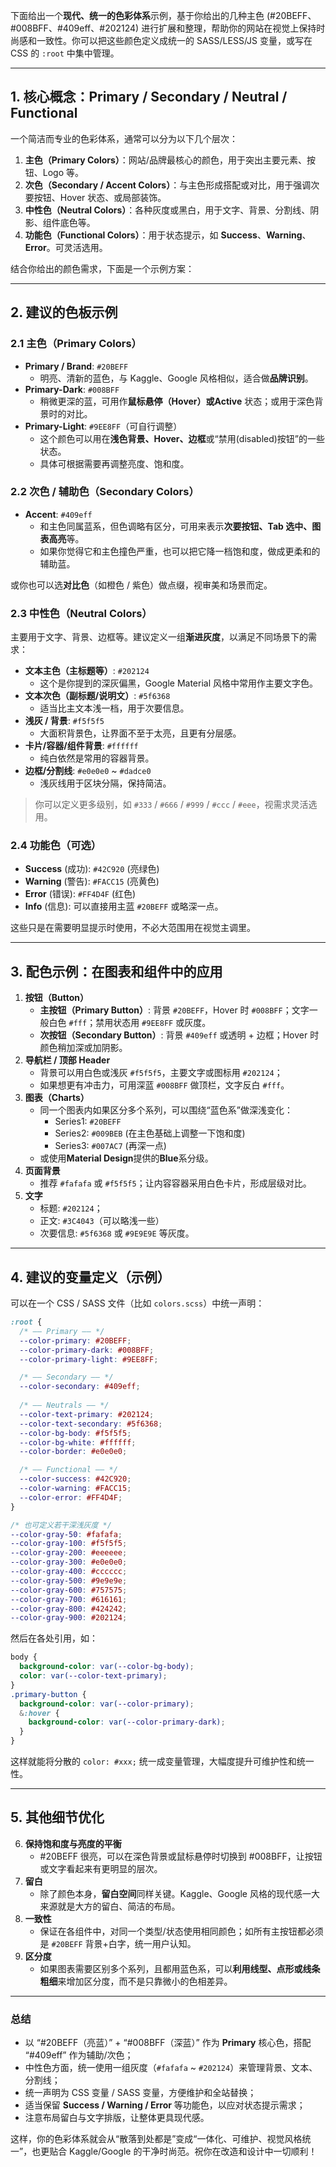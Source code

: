 下面给出一个**现代、统一的色彩体系**示例，基于你给出的几种主色 (#20BEFF、#008BFF、#409eff、#202124) 进行扩展和整理，帮助你的网站在视觉上保持时尚感和一致性。你可以把这些颜色定义成统一的 SASS/LESS/JS 变量，或写在 CSS 的 `:root` 中集中管理。

---

## 1. 核心概念：Primary / Secondary / Neutral / Functional

一个简洁而专业的色彩体系，通常可以分为以下几个层次：

1. **主色（Primary Colors）**：网站/品牌最核心的颜色，用于突出主要元素、按钮、Logo 等。
2. **次色（Secondary / Accent Colors）**：与主色形成搭配或对比，用于强调次要按钮、Hover 状态、或局部装饰。
3. **中性色（Neutral Colors）**：各种灰度或黑白，用于文字、背景、分割线、阴影、组件底色等。
4. **功能色（Functional Colors）**：用于状态提示，如 **Success**、**Warning**、**Error**。可灵活选用。

结合你给出的颜色需求，下面是一个示例方案：

---

## 2. 建议的色板示例

### 2.1 主色（Primary Colors）

- **Primary / Brand**: `#20BEFF`
    - 明亮、清新的蓝色，与 Kaggle、Google 风格相似，适合做**品牌识别**。
- **Primary-Dark**: `#008BFF`
    - 稍微更深的蓝，可用作**鼠标悬停（Hover）**或**Active** 状态；或用于深色背景时的对比。
- **Primary-Light**: `#9EE8FF`（可自行调整）
    - 这个颜色可以用在**浅色背景、Hover、边框**或“禁用(disabled)按钮”的一些状态。
    - 具体可根据需要再调整亮度、饱和度。

### 2.2 次色 / 辅助色（Secondary Colors）

- **Accent**: `#409eff`
    - 和主色同属蓝系，但色调略有区分，可用来表示**次要按钮、Tab 选中、图表高亮**等。
    - 如果你觉得它和主色撞色严重，也可以把它降一档饱和度，做成更柔和的辅助蓝。

或你也可以选**对比色**（如橙色 / 紫色）做点缀，视审美和场景而定。

### 2.3 中性色（Neutral Colors）

主要用于文字、背景、边框等。建议定义一组**渐进灰度**，以满足不同场景下的需求：

- **文本主色（主标题等）**: `#202124`
    - 这个是你提到的深灰偏黑，Google Material 风格中常用作主要文字色。
- **文本次色（副标题/说明文）**: `#5f6368`
    - 适当比主文本浅一档，用于次要信息。
- **浅灰 / 背景**: `#f5f5f5`
    - 大面积背景色，让界面不至于太亮，且更有分层感。
- **卡片/容器/组件背景**: `#ffffff`
    - 纯白依然是常用的容器背景。
- **边框/分割线**: `#e0e0e0` ~ `#dadce0`
    - 浅灰线用于区块分隔，保持简洁。

> 你可以定义更多级别，如 `#333` / `#666` / `#999` / `#ccc` / `#eee`，视需求灵活选用。

### 2.4 功能色（可选）

- **Success** (成功): `#42C920` (亮绿色)
- **Warning** (警告): `#FACC15` (亮黄色)
- **Error** (错误): `#FF4D4F` (红色)
- **Info** (信息): 可以直接用主蓝 `#20BEFF` 或略深一点。

这些只是在需要明显提示时使用，不必大范围用在视觉主调里。

---

## 3. 配色示例：在图表和组件中的应用

1. **按钮（Button）**
    - **主按钮（Primary Button）**: 背景 `#20BEFF`，Hover 时 `#008BFF`；文字一般白色 `#fff`；禁用状态用 `#9EE8FF` 或灰度。
    - **次按钮（Secondary Button）**: 背景 `#409eff` 或透明 + 边框；Hover 时颜色稍加深或加阴影。
2. **导航栏 / 顶部 Header**
    - 背景可以用白色或浅灰 `#f5f5f5`，主要文字或图标用 `#202124`；
    - 如果想更有冲击力，可用深蓝 `#008BFF` 做顶栏，文字反白 `#fff`。
3. **图表（Charts）**
    - 同一个图表内如果区分多个系列，可以围绕“蓝色系”做深浅变化：
        - Series1: `#20BEFF`
        - Series2: `#009BEB` (在主色基础上调整一下饱和度)
        - Series3: `#007AC7` (再深一点)
    - 或使用**Material Design**提供的**Blue**系分级。
4. **页面背景**
    - 推荐 `#fafafa` 或 `#f5f5f5`；让内容容器采用白色卡片，形成层级对比。
5. **文字**
    - 标题: `#202124`；
    - 正文: `#3C4043`（可以略浅一些）
    - 次要信息: `#5f6368` 或 `#9E9E9E` 等灰度。

---

## 4. 建议的变量定义（示例）

可以在一个 CSS / SASS 文件（比如 `colors.scss`）中统一声明：

```scss
:root {
  /* —— Primary —— */
  --color-primary: #20BEFF;
  --color-primary-dark: #008BFF;
  --color-primary-light: #9EE8FF;

  /* —— Secondary —— */
  --color-secondary: #409eff;
  
  /* —— Neutrals —— */
  --color-text-primary: #202124;
  --color-text-secondary: #5f6368;
  --color-bg-body: #f5f5f5;
  --color-bg-white: #ffffff;
  --color-border: #e0e0e0;

  /* —— Functional —— */
  --color-success: #42C920;
  --color-warning: #FACC15;
  --color-error: #FF4D4F;
}

/* 也可定义若干深浅灰度 */
--color-gray-50: #fafafa;
--color-gray-100: #f5f5f5;
--color-gray-200: #eeeeee;
--color-gray-300: #e0e0e0;
--color-gray-400: #cccccc;
--color-gray-500: #9e9e9e;
--color-gray-600: #757575;
--color-gray-700: #616161;
--color-gray-800: #424242;
--color-gray-900: #202124;
```

然后在各处引用，如：

```css
body {
  background-color: var(--color-bg-body);
  color: var(--color-text-primary);
}
.primary-button {
  background-color: var(--color-primary);
  &:hover {
    background-color: var(--color-primary-dark);
  }
}
```

这样就能将分散的 `color: #xxx;` 统一成变量管理，大幅度提升可维护性和统一性。

---

## 5. 其他细节优化

6. **保持饱和度与亮度的平衡**
    - #20BEFF 很亮，可以在深色背景或鼠标悬停时切换到 #008BFF，让按钮或文字看起来有更明显的层次。
7. **留白**
    - 除了颜色本身，**留白空间**同样关键。Kaggle、Google 风格的现代感一大来源就是大方的留白、简洁的布局。
8. **一致性**
    - 保证在各组件中，对同一个类型/状态使用相同颜色；如所有主按钮都必须是 `#20BEFF` 背景+白字，统一用户认知。
9. **区分度**
    - 如果图表需要区别多个系列，且都用蓝色系，可以**利用线型、点形或线条粗细**来增加区分度，而不是只靠微小的色相差异。

---

### 总结

- 以 “#20BEFF（亮蓝）” + “#008BFF（深蓝）” 作为 **Primary** 核心色，搭配 “#409eff” 作为辅助/次色；
- 中性色方面，统一使用一组灰度（`#fafafa` ~ `#202124`）来管理背景、文本、分割线；
- 统一声明为 CSS 变量 / SASS 变量，方便维护和全站替换；
- 适当保留 **Success / Warning / Error** 等功能色，以应对状态提示需求；
- 注意布局留白与文字排版，让整体更具现代感。

这样，你的色彩体系就会从“散落到处都是”变成“一体化、可维护、视觉风格统一”，也更贴合 Kaggle/Google 的干净时尚范。祝你在改造和设计中一切顺利！